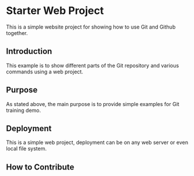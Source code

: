 # Starter Web Project

This is a simple website project for showing how to use Git and Github together. 

## Introduction

This example is to show different parts of the Git repository and various commands using a web project.

## Purpose

As stated above, the main purpose is to provide simple examples for Git training demo.

## Deployment

This is a simple web project, deployment can be on any web server or even local file system.

## How to Contribute